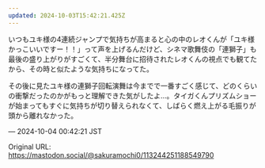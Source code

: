 ```yaml
---
updated: 2024-10-03T15:42:21.425Z
---
```


<p>いつもユキ様の4連続ジャンプで気持ちが高まると心の中のレオくんが「ユキ様かっこいいですー！！」って声を上げるんだけど、シネマ歌舞伎の「連獅子」も最後の盛り上がりがすごくて、半分舞台に招待されたレオくんの視点でも観てたから、その時と似たような気持ちになってた。</p><p>その後に見たユキ様の連獅子回転演舞は今までで一番すごく感じて、どのくらいの衝撃だったのかがもっと理解できた気がしたよ…。タイガくんプリズムショーが始まってもすぐに気持ちが切り替えられなくて、しばらく燃え上がる毛振りが頭から離れなかった。</p>

&mdash; 2024-10-04 00:42:21 JST

Original URL: https://mastodon.social/@sakuramochi0/113244251188549790
